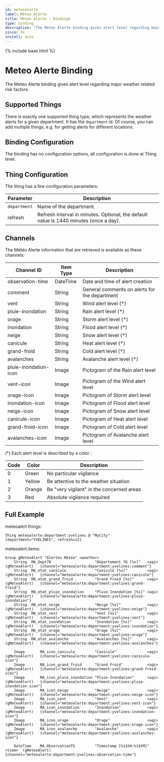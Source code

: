 ```yaml
---
id: meteoalerte
label: Meteo Alerte
title: Meteo Alerte - Bindings
type: binding
description: "The Meteo Alerte binding gives alert level regarding major weather related risk factors."
since: 3x
install: auto
---
```


<!-- Attention authors: Do not edit directly. Please add your changes to the appropriate source repository -->

{% include base.html %}

# Meteo Alerte Binding

The Meteo Alerte binding gives alert level regarding major weather related risk factors.

## Supported Things

There is exactly one supported thing type, which represents the weather alerts for a given department.
It has the `department` id.
Of course, you can add multiple things, e.g. for getting alerts for different locations.

## Binding Configuration

The binding has no configuration options, all configuration is done at Thing level.

## Thing Configuration

The thing has a few configuration parameters:

| Parameter     | Description                                                                            |
|---------------|----------------------------------------------------------------------------------------|
| `department` | Name of the department.                                                               |
| refresh       | Refresh interval in minutes. Optional, the default value is 1440 minutes (once a day). |

## Channels

The Météo Alerte information that are retrieved is available as these channels:

| Channel ID            | Item Type | Description                                   |
|-----------------------|-----------|-----------------------------------------------|
| observation-time      | DateTime  | Date and time of alert creation               |
| comment               | String    | General comments on alerts for the department |
| vent                  | String    | Wind alert level (*)                          |
| pluie-inondation      | String    | Rain alert level (*)                          |
| orage                 | String    | Storm alert level (*)                         |
| inondation            | String    | Flood alert level (*)                         |
| neige                 | String    | Snow alert level (*)                          |
| canicule              | String    | Heat alert level (*)                          |
| grand-froid           | String    | Cold alert level (*)                          |
| avalanches            | String    | Avalanche alert level (*)                     |
| pluie-inondation-icon | Image     | Pictogram of the Rain alert level             |
| vent-icon             | Image     | Pictogram of the Wind alert level             |
| orage-icon            | Image     | Pictogram of Storm alert level                |
| inondation-icon       | Image     | Pictogram of Flood alert level                |
| neige-icon            | Image     | Pictogram of Snow alert level                 |
| canicule-icon         | Image     | Pictogram of Heat alert level                 |
| grand-froid-icon      | Image     | Pictogram of Cold alert level                 |
| avalanches-icon       | Image     | Pictogram of Avalanche alert level            |

(*) Each alert level is described by a color : 

| Code | Color  | Description                               |
|------|--------|-------------------------------------------|
| 0    | Green  | No particular vigilance                   |
| 1    | Yellow | Be attentive to the weather situation     |
| 2    | Orange | Be "very vigilant" in the concerned areas |
| 3    | Red    | Absolute vigilance required               |


## Full Example

meteoalert.things:

```
Thing meteoalerte:department:yvelines @ "MyCity" [department="YVELINES", refresh=12]
```

meteoalert.items:

```
Group gMeteoAlert "Alertes Météo" <weather> 
    String  MA_Dept78                    "Département 78 [%s]"   <aqi>       (gMeteoAlert)   {channel="meteoalerte:department:yvelines:comment"}
    String  MA_etat_canicule             "Canicule [%s]"         <aqi>       (gMeteoAlert)   {channel="meteoalerte:department:yvelines:canicule"}
    String  MA_etat_grand_froid          "Grand Froid [%s]"      <aqi>       (gMeteoAlert)   {channel="meteoalerte:department:yvelines:grand-froid"}
    String  MA_etat_pluie_inondation     "Pluie-Inondation [%s]" <aqi>       (gMeteoAlert)   {channel="meteoalerte:department:yvelines:pluie-inondation"}
    String  MA_etat_neige                "Neige [%s]"            <aqi>       (gMeteoAlert)   {channel="meteoalerte:department:yvelines:neige"}
    String  MA_etat_vent                 "Vent [%s]"             <aqi>       (gMeteoAlert)   {channel="meteoalerte:department:yvelines:vent"}
    String  MA_etat_inondation           "Inondation [%s]"       <aqi>       (gMeteoAlert)   {channel="meteoalerte:department:yvelines:inondation"}
    String  MA_etat_orage                "Orage [%s]"            <aqi>       (gMeteoAlert)   {channel="meteoalerte:department:yvelines:orage"}
    String  MA_etat_avalanche            "Avalanches [%s]"       <aqi>       (gMeteoAlert)   {channel="meteoalerte:department:yvelines:avalanches"}
    
    Image       MA_icon_canicule         "Canicule"              <aqi>       (gMeteoAlert)   {channel="meteoalerte:department:yvelines:canicule-icon"}
    Image       MA_icon_grand_froid      "Grand Froid"           <aqi>       (gMeteoAlert)   {channel="meteoalerte:department:yvelines:grand-froid-icon"}
    Image       MA_icon_pluie_inondation "Pluie-Inondation"      <aqi>       (gMeteoAlert)   {channel="meteoalerte:department:yvelines:pluie-inondation-icon"}
    Image       MA_icon_neige            "Neige"                 <aqi>       (gMeteoAlert)   {channel="meteoalerte:department:yvelines:neige-icon"}
    Image       MA_icon_vent             "Vent"                  <aqi>       (gMeteoAlert)   {channel="meteoalerte:department:yvelines:vent-icon"}
    Image       MA_icon_inondation       "Inondation"            <aqi>       (gMeteoAlert)   {channel="meteoalerte:department:yvelines:inondation-icon"}
    Image       MA_icon_orage            "Orage"                 <aqi>       (gMeteoAlert)   {channel="meteoalerte:department:yvelines:orage-icon"}
    Image       MA_icon_avalanche        "Avalanche"             <aqi>       (gMeteoAlert)   {channel="meteoalerte:department:yvelines:avalanches-icon"}
    
    DateTime    MA_ObservationTS         "Timestamp [%1$tH:%1$tM]"   <time>  (gMeteoAlert)   {channel="meteoalerte:department:yvelines:observation-time"}

```
